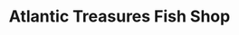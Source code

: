 ---
title: "Atlantic Treasures Fish Shop"
url: /killybegs/atlantic-treasures-fish-shop/
shop: Fisch
---